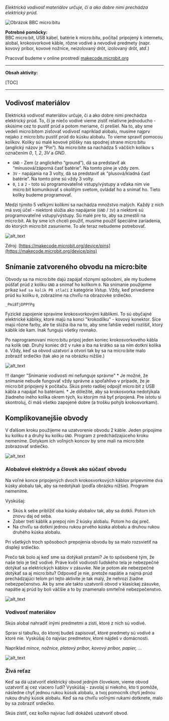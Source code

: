 *Elektrická vodivosť materiálov určuje, či a ako dobre nimi prechádza elektrický prúd.*

![Obrázok BBC micro:bitu](images/microbit-obvod.jpg)

**Potrebné pomôcky:**  
BBC micro:bit, USB kábel, batérie k micro:bitu, počítač pripojený k internetu, alobal, krokosvorkové káble,
rôzne vodivé a nevodivé predmety (napr. kovový príbor, kovové nožnice, neizolovaný drôt, izolovaný drôt, atď.) 

Pracovať budeme v online prostredí [makecode.microbit.org](https://makecode.microbit.org/)

---

**Obsah aktivity:**

[TOC]

---


## Vodivosť materiálov
Elektrická vodivosť materiálov určuje, či a ako dobre nimi prechádza elektrický prúd. To, či je niečo vodivé vieme zistiť
relatívne jednoducho - skúsime cez to pustiť prúd a potom meriame, či prešiel. Na to, aby sme vedeli micro:bitom
zisťovať vodivosť napríklad alobalu, musíme najprv nejako z micro:bitu pustiť prúd do kúsku alobalu. To vieme spraviť
pomocou kolíkov. Kolíky sú malé kovové plôšky nas spodnej strane micro:bitu
(anglický názov je “Pin”). Na micro:bite sa nachádza 5 väčších kolíkov s označením *0*, *1*, *2*, *3V* a *GND*.

*   `GND` - Zem (z anglického “ground”), dá sa predstaviť ak “mínusová/záporná časť batérie”. Na tomto pine je vždy zem.
*   `3V` - napájania na 3 volty, dá sa predstaviť ak “plusová/kladná časť batérie”. Na tomto pine sú vždy 3 volty.
*   `0`, `1` a `2` - toto sú programovateľné vstupy/výstupy a vďaka nim vie micro:bit komunikovať s okolitým svetom,
    ovládať ho a snímať ho. Tieto kolíky budeme programovať.

Medzi týmito 5 veľkými kolíkmi sa nachádza množstvo malých. Každý z nich má svoj účel - niektoré slúžia ako napájanie
(`GND` / `3V`) a niektoré sú programovateľné vstupy/výstupy. Sú malé pre to, aby sa zmestili na micro:bit. Ak by sme ich
chceli použiť, musíme použiť špeciálne zariadenia, do ktorých micro:bit zasunieme. To ale teraz nebudeme potrebovať.

![alt_text](images/microbit-pinout.png)


Zdroj: [https://makecode.microbit.org/device/pins](https://makecode.microbit.org/device/pins) 


## Snímanie zatvoreného obvodu na micro:bite

Obvody sa na micro:bite dajú zapájať rôznymi spôsobmi, ale my budeme púšťať prúd z kolíku `GND` a snímať ho kolíkom `0`.
Na snímanie použijeme príkaz `keď sa kolík P0 stlačí` z kategórie *Vstup*. Vždy, keď privedieme prúd ku kolíku `0`,
zobrazíme na chvíľu na obrazovke srdiečko. 

```makecode
_Pmi8TjDPPfPg
```

Fyzické zapojenie spravíme krokosvorkovými káblikmi. To sú obyčajné elektrické kábliky, ktoré majú na konci "krokodílku" - kovový konektor. Síce majú
rôzne farby, ale tie slúžia iba na to, aby sme ľahšie vedeli rozlíšiť, ktorý káblik ide kam. Inak fungujú všetky rovnako.

Po naprogramovaní micro:bitu pripoj jeden koniec krokosvorkového kábla na kolík `GND`. Druhý koniec drž v ruke a iba na krátko sa sa ním
dotkni kolíka `0`. Vždy, keď sa obvod uzatvorí a otvorí tak by sa na micro:bite malo zobraziť srdiečko (tak ako je
na obrázku nižšie.)

![alt_text](images/microbit-obvod-heart.png)

!!! danger "Snímanie vodivosti mi nefunguje správne"
    * Je možné, že snímanie nebude fungovať vždy správne a spoľahlivo v prípade, že je micro:bit pripojený k počítaču.
      Skús preto radšej odpojiť micro:bit z USB kábla a napájať ho batériami.
    * Je dôležité, aby sa krokosvorka nedotýkala žiadneho iného kolíka okrem tých, ku ktorým má byť pripojená.
      Pre istotu si skontroluj, či máš všetko zapojené dobre (a trošku pohýb krokosvorkami).


## Komplikovanejšie obvody
V ďalšom kroku použijeme na uzatvorenie obvodu 2 káble. Jeden pripojíme ku kolíku `0` a druhý ku kolíku `GND`.
Program z predchádzajúceho kroku nemeníme.
Dotykom ich voľných koncov by sme mali na micro:bite zobrazovať srdiečko.

![alt_text](images/microbit-obvod-heart2.png)

 
### Alobalové elektródy a človek ako súčasť obvodu
Na voľné konce pripojených dvoch krokosvorkových káblov pripevníme dva kúsky alobalu tak, aby sa nedotýkali (podľa
obrázku nižšie). Program nemeníme.

Vyskúšaj:

* Skús k sebe priblížiť oba kúsky alobalov tak, aby sa dotkli. Potom ich znovu daj od seba.
* Zober tretí káblik a prepoj ním 2 kúsky alobalu. Potom ho daj preč.
* Na chvíľu sa dotkni jednou rukou prvého kúska alobalu a druhou rukou druhého kúska alobalu. 

Pri všetkých troch spôsoboch prepojenia obvodu by sa malo rozsvietiť na displeji srdiečko.

Prečo tak bolo aj keď sme sa dotýkali prstami? Je to spôsobené tým, že naše telo je tiež vodivé. Práve kvôli vodivosti
ľudského tela je nebezpečné dotýkať sa elektrických káblov v zásuvke. Nie je potom ale nebezpečné dotýkať sa aj micro:bitu?
Odpoveď je nie, pretože napätie a najmä prúd prechádzajúci telom pri tejto aktivite je tak malý, že nehrozí žiadne
nebezpečenstvo. Ak by sme ale takto uzatvorili obvod v klasickej zásuvke, napätie aj prúd by boli väčšie a to by znamenalo
smrteľné nebezpečenstvo.
 

![alt_text](images/microbit-obvod.png)

### Vodivosť materiálov
Skús alobal nahradiť inými predmetmi a zisti, ktoré z nich sú vodivé.

Sprav si tabuľku, do ktorej budeš zapisovať, ktoré predmety sú vodivé a ktoré nie. Vyskúšaj čo najviac predmetov, ktoré
nájdeš v domácnosti.

Napríklad *mince, nožnice, platový príbor, kovový príbor, papier, ...*

![alt_text](images/microbit-obvod-scissors.png)



### Živá reťaz
Keď sa dá uzatvoriť elektrický obvod jedným človekom, vieme obvod uzatvoriť aj cez viacero ľudí? Vyskúšaj - zavolaj si
niekoho, kto ti pomôže, následne chyť jednou rukou kúsok alobalu, a tvoj pomocník chytí jednou rukou druhý kúsok alobalu.
Keď sa na chvíľu voľnými rukami dotknete, malo by sa zobraziť srdiečko.

Skús zistiť, cez koľko najviac ľudí dokážeš uzatvoriť obvod.